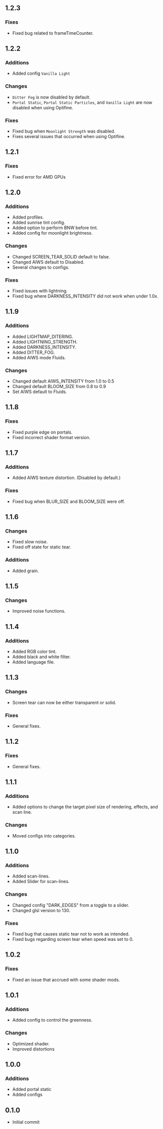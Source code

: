 ## 1.2.3
### Fixes
 - Fixed bug related to frameTimeCounter.

## 1.2.2
### Additions
- Added config `Vanilla Light`
### Changes
- `Ditter Fog` is now disabled by default.
- `Portal Static`, `Portal Static Particles`, and `Vanilla Light` are now disabled when using Optifine.
### Fixes
- Fixed bug when `Moonlight Strength` was disabled.
- Fixes several issues that occurred when using Optifine.

## 1.2.1
### Fixes
 - Fixed error for AMD GPUs

## 1.2.0
### Additions
- Added profiles.
- Added sunrise tint config.
- Added option to perform BNW before tint.
- Added config for moonlight brightness.
### Changes
- Changed SCREEN_TEAR_SOLID default to false.
- Changed AIWS default to Disabled.
- Several changes to configs.
### Fixes
- Fixed issues with lightning.
- Fixed bug where DARKNESS_INTENSITY did not work when under 1.0x.

## 1.1.9
### Additions
- Added LIGHTMAP_DITERING.
- Added LIGHTNING_STRENGTH.
- Added DARKNESS_INTENSITY.
- Added DITTER_FOG.
- Added AIWS mode Fluids.
### Changes
- Changed default AIWS_INTENSITY from 1.0 to 0.5
- Changed default BLOOM_SIZE from 0.8 to 0.9
- Set AIWS default to Fluids.

## 1.1.8
### Fixes
- Fixed purple edge on portals.
- Fixed incorrect shader format version.

## 1.1.7
### Additions
- Added AIWS texture distortion. (Disabled by default.)
### Fixes
- Fixed bug when BLUR_SIZE and BLOOM_SIZE were off.

## 1.1.6
### Changes
- Fixed slow noise.
- Fixed off state for static tear.
### Additions
- Added grain.

## 1.1.5
### Changes
- Improved noise functions.

## 1.1.4
### Additions
- Added RGB color tint.
- Added black and white filter.
- Added language file.

## 1.1.3
### Changes
- Screen tear can now be either transparent or solid.
### Fixes
- General fixes.

## 1.1.2
### Fixes
- General fixes.

## 1.1.1
### Additions
- Added options to change the target pixel size of rendering, effects, and scan line.
### Changes
- Moved configs into categories.

## 1.1.0
### Additions
- Added scan-lines.
- Added Slider for scan-lines.
### Changes
- Changed config "DARK_EDGES" from a toggle to a slider.
- Changed glsl version to 130.
### Fixes
- Fixed bug that causes static tear not to work as intended.
- Fixed bugs regarding screen tear when speed was set to 0.

## 1.0.2
### Fixes
- Fixed an issue that accrued with some shader mods.

## 1.0.1
### Additions
- Added config to control the greenness.
### Changes
- Optimized shader.
- Improved distortions

## 1.0.0
### Additions
- Added portal static
- Added configs

## 0.1.0
- Initial commit
